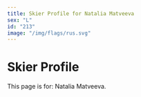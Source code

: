 ```yaml
---
title: Skier Profile for Natalia Matveeva
sex: "L"
id: "213"
image: "/img/flags/rus.svg" 
---
```


# Skier Profile

This page is for: Natalia Matveeva.
    